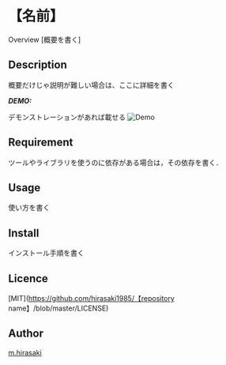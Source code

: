 【名前】
====

Overview [概要を書く]

## Description
概要だけじゃ説明が難しい場合は、ここに詳細を書く

***DEMO:***

デモンストレーションがあれば載せる
![Demo](https://image-url.gif)

## Requirement
ツールやライブラリを使うのに依存がある場合は，その依存を書く．

## Usage
使い方を書く

## Install
インストール手順を書く

## Licence

[MIT](https://github.com/hirasaki1985/【repository name】/blob/master/LICENSE)

## Author

[m.hirasaki](https://github.com/hirasaki1985)
